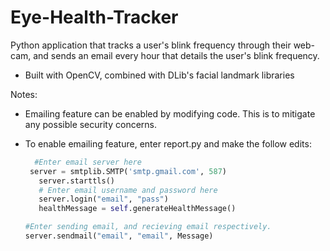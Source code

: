 # Eye-Health-Tracker

Python application that tracks a user's blink frequency through their web-cam, and sends an email every hour that details the user's blink frequency.
  - Built with OpenCV, combined with DLib's facial landmark libraries

Notes:
  - Emailing feature can be enabled by modifying code. This is to mitigate any possible security concerns.
  - To enable emailing feature, enter report.py and make the follow edits:
  
     ```python
       #Enter email server here
      server = smtplib.SMTP('smtp.gmail.com', 587)
        server.starttls()
        # Enter email username and password here
        server.login("email", "pass")
        healthMessage = self.generateHealthMessage()
     ```
     
     ```python
     #Enter sending email, and recieving email respectively. 
     server.sendmail("email", "email", Message)
     ```
